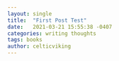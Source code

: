 ```yaml
---
layout: single
title:  "First Post Test"
date:   2021-03-21 15:55:38 -0407
categories: writing thoughts
tags: books
author: celticviking
---
```

